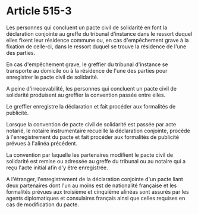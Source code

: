 # Article 515-3

<p>Les personnes qui concluent un pacte civil de solidarité en font la déclaration conjointe au greffe du tribunal d'instance dans le ressort duquel elles fixent leur résidence commune ou, en cas d'empêchement grave à la fixation de celle-ci, dans le ressort duquel se trouve la résidence de l'une des parties. </p><p>En cas d'empêchement grave, le greffier du tribunal d'instance se transporte au domicile ou à la résidence de l'une des parties pour enregistrer le pacte civil de solidarité.</p><p>A peine d'irrecevabilité, les personnes qui concluent un pacte civil de solidarité produisent au greffier la convention passée entre elles. </p><p>Le greffier enregistre la déclaration et fait procéder aux formalités de publicité. </p><p>Lorsque la convention de pacte civil de solidarité est passée par acte notarié, le notaire instrumentaire recueille la déclaration conjointe, procède à l'enregistrement du pacte et fait procéder aux formalités de publicité prévues à l'alinéa précédent. </p><p>La convention par laquelle les partenaires modifient le pacte civil de solidarité est remise ou adressée au greffe du tribunal ou au notaire qui a reçu l'acte initial afin d'y être enregistrée.</p><p>A l'étranger, l'enregistrement de la déclaration conjointe d'un pacte liant deux partenaires dont l'un au moins est de nationalité française et les formalités prévues aux troisième et cinquième alinéas sont assurés par les agents diplomatiques et consulaires français ainsi que celles requises en cas de modification du pacte.</p>